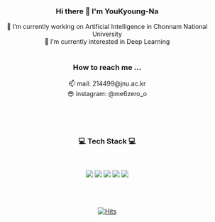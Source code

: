 <div align = "center">

  <h3> Hi there 👋 I'm YouKyoung-Na</h3>

 🔭 I’m currently working on Artificial Intelligence in Chonnam National University <br>
 🌱 I’m currently interested in Deep Learning
<br><br>
<h3> How to reach me ... </h3>
 📫 mail: 214499@jnu.ac.kr<br>
 😎 instagram: @me6zero_o

<br><br><br>
  
<h3>💻 Tech Stack 💻</h3>
<br><br>
<img src="https://img.shields.io/badge/Python-4641D9?style=flat-square&logo=Python&logoColor=white"/>
<img src="https://img.shields.io/badge/C-5D5D5D?style=flat-square&logo=C&logoColor=white"/>
<img src="https://img.shields.io/badge/Java-990085?style=flat-square&logo=java&logoColor=white"/>
<img src="https://img.shields.io/badge/HTML-8041D9?style=flat-square&logo=HTML5&logoColor=white"/>
<img src="https://img.shields.io/badge/CSS-C72F7A?style=flat-square&logo=CSS3&logoColor=white"/>

 
<br><br><br>
[![Hits](https://hits.seeyoufarm.com/api/count/incr/badge.svg?url=https%3A%2F%2Fgithub.com%2FYouKyoung-Na&count_bg=%23B1DDFF&title_bg=%232380CF&icon=&icon_color=%23E7E7E7&title=Hits%21&edge_flat=false)](https://hits.seeyoufarm.com)

